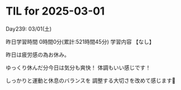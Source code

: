 # TIL for 2025-03-01
Day239: 03/01(土)

昨日学習時間 0時間0分(累計:521時間45分)
学習内容 【なし】

昨日は疲労感の為お休み。

ゆっくり休んだ分今日は気分も爽快！
体調もいい感じです！

しっかりと運動と休息のバランスを
調整する大切さを改めて感じます🙏